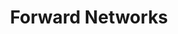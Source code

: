 ---
facebook: https://facebook.com/forwardnetworks
instagram: https://instagram.com/forwardnetworks
linkedin: http://linkedin.com/company/forward-networks
logohandle: forwardnetworks
sort: forwardnetworks
title: Forward Networks
twitter: https://x.com/forwardnetworks
website: https://www.forwardnetworks.com/
youtube: https://youtube.com/@forwardnetworks
---